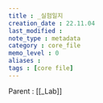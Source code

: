 ```yaml
---
title : _실험일지
creation_date : 22.11.04
last_modified :
note_type : metadata
category : core_file
memo_level : 0
aliases : 
tags : [core file]
---
```


Parent : [[_Lab]]